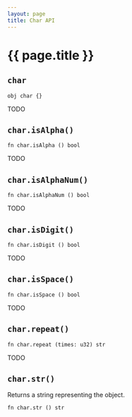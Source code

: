 ```yaml
---
layout: page
title: Char API
---
```


# {{ page.title }}

## `char`
```the
obj char {}
```

TODO

## `char.isAlpha()`
```the
fn char.isAlpha () bool
```

TODO

## `char.isAlphaNum()`
```the
fn char.isAlphaNum () bool
```

TODO

## `char.isDigit()`
```the
fn char.isDigit () bool
```

TODO

## `char.isSpace()`
```the
fn char.isSpace () bool
```

TODO

## `char.repeat()`
```the
fn char.repeat (times: u32) str
```

TODO

## `char.str()`
Returns a string representing the object.

```the
fn char.str () str
```
